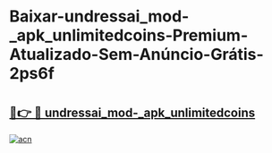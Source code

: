 # Baixar-undressai_mod-_apk_unlimitedcoins-Premium-Atualizado-Sem-Anúncio-Grátis-2ps6f

# <h2><a href="https://f86ad7.esa.edu.pl?src=undressai_mod-_apk_unlimitedcoins&ref=2ps6f">🔗👉 🔴 undressai_mod-_apk_unlimitedcoins</a></h2>

[![acn](https://github.com/user-attachments/assets/0f9c940e-d8b0-45ae-aac7-cd30a18b3e1c)](https://f86ad7.esa.edu.pl?src=undressai_mod-_apk_unlimitedcoins&ref=2ps6f)

